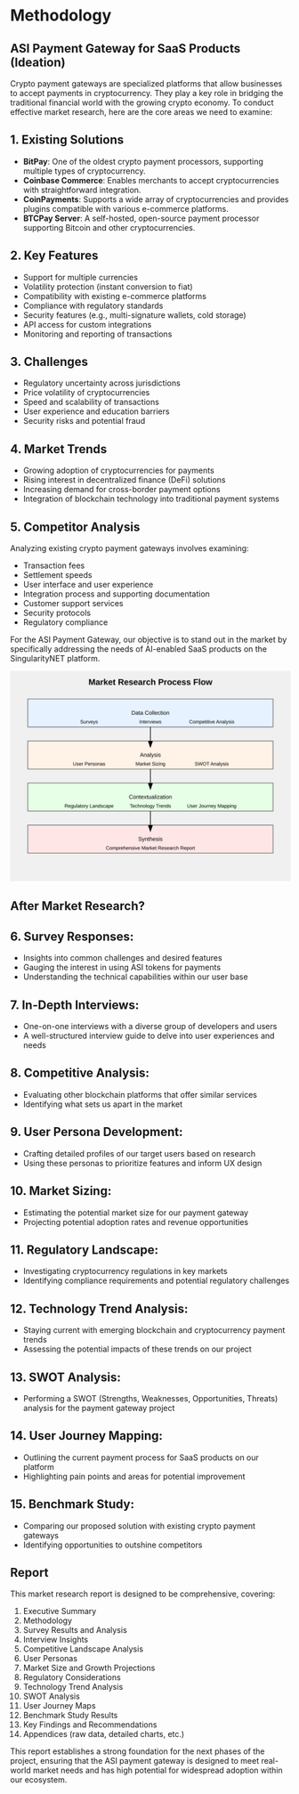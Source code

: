 # Methodology

## ASI Payment Gateway for SaaS Products (Ideation)

Crypto payment gateways are specialized platforms that allow businesses to accept payments in cryptocurrency. They play a key role in bridging the traditional financial world with the growing crypto economy. To conduct effective market research, here are the core areas we need to examine:

## 1. Existing Solutions

- **BitPay**: One of the oldest crypto payment processors, supporting multiple types of cryptocurrency.
- **Coinbase Commerce**: Enables merchants to accept cryptocurrencies with straightforward integration.
- **CoinPayments**: Supports a wide array of cryptocurrencies and provides plugins compatible with various e-commerce platforms.
- **BTCPay Server**: A self-hosted, open-source payment processor supporting Bitcoin and other cryptocurrencies.

## 2. Key Features

- Support for multiple currencies
- Volatility protection (instant conversion to fiat)
- Compatibility with existing e-commerce platforms
- Compliance with regulatory standards
- Security features (e.g., multi-signature wallets, cold storage)
- API access for custom integrations
- Monitoring and reporting of transactions

## 3. Challenges

- Regulatory uncertainty across jurisdictions
- Price volatility of cryptocurrencies
- Speed and scalability of transactions
- User experience and education barriers
- Security risks and potential fraud

## 4. Market Trends

- Growing adoption of cryptocurrencies for payments
- Rising interest in decentralized finance (DeFi) solutions
- Increasing demand for cross-border payment options
- Integration of blockchain technology into traditional payment systems

## 5. Competitor Analysis

Analyzing existing crypto payment gateways involves examining:

- Transaction fees
- Settlement speeds
- User interface and user experience
- Integration process and supporting documentation
- Customer support services
- Security protocols
- Regulatory compliance

For the ASI Payment Gateway, our objective is to stand out in the market by specifically addressing the needs of AI-enabled SaaS products on the SingularityNET platform.

![Market Research Process](research_images/market-research-process.svg)

## After Market Research?

## 6. Survey Responses:
- Insights into common challenges and desired features
- Gauging the interest in using ASI tokens for payments
- Understanding the technical capabilities within our user base

## 7. In-Depth Interviews:
- One-on-one interviews with a diverse group of developers and users
- A well-structured interview guide to delve into user experiences and needs

## 8. Competitive Analysis:
- Evaluating other blockchain platforms that offer similar services
- Identifying what sets us apart in the market

## 9. User Persona Development:
- Crafting detailed profiles of our target users based on research
- Using these personas to prioritize features and inform UX design

## 10. Market Sizing:
- Estimating the potential market size for our payment gateway
- Projecting potential adoption rates and revenue opportunities

## 11. Regulatory Landscape:
- Investigating cryptocurrency regulations in key markets
- Identifying compliance requirements and potential regulatory challenges

## 12. Technology Trend Analysis:
- Staying current with emerging blockchain and cryptocurrency payment trends
- Assessing the potential impacts of these trends on our project

## 13. SWOT Analysis:
- Performing a SWOT (Strengths, Weaknesses, Opportunities, Threats) analysis for the payment gateway project

## 14. User Journey Mapping:
- Outlining the current payment process for SaaS products on our platform
- Highlighting pain points and areas for potential improvement

## 15. Benchmark Study:
- Comparing our proposed solution with existing crypto payment gateways
- Identifying opportunities to outshine competitors

## Report

This market research report is designed to be comprehensive, covering:

1. Executive Summary
2. Methodology
3. Survey Results and Analysis
4. Interview Insights
5. Competitive Landscape Analysis
6. User Personas
7. Market Size and Growth Projections
8. Regulatory Considerations
9. Technology Trend Analysis
10. SWOT Analysis
11. User Journey Maps
12. Benchmark Study Results
13. Key Findings and Recommendations
14. Appendices (raw data, detailed charts, etc.)

This report establishes a strong foundation for the next phases of the project, ensuring that the ASI payment gateway is designed to meet real-world market needs and has high potential for widespread adoption within our ecosystem.
